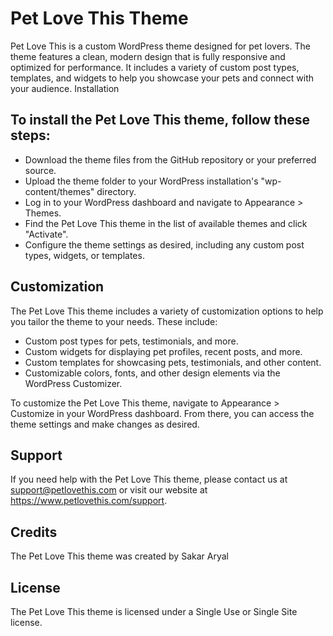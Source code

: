 # Pet Love This Theme

Pet Love This is a custom WordPress theme designed for pet lovers. The theme features a clean, modern design that is fully responsive and optimized for performance. It includes a variety of custom post types, templates, and widgets to help you showcase your pets and connect with your audience.
Installation

## To install the Pet Love This theme, follow these steps:

- Download the theme files from the GitHub repository or your preferred source.
- Upload the theme folder to your WordPress installation's "wp-content/themes" directory.
- Log in to your WordPress dashboard and navigate to Appearance > Themes.
- Find the Pet Love This theme in the list of available themes and click "Activate".
- Configure the theme settings as desired, including any custom post types, widgets, or templates.

## Customization

The Pet Love This theme includes a variety of customization options to help you tailor the theme to your needs. These include:

- Custom post types for pets, testimonials, and more.
- Custom widgets for displaying pet profiles, recent posts, and more.
- Custom templates for showcasing pets, testimonials, and other content.
- Customizable colors, fonts, and other design elements via the WordPress Customizer.

To customize the Pet Love This theme, navigate to Appearance > Customize in your WordPress dashboard. From there, you can access the theme settings and make changes as desired.

## Support

If you need help with the Pet Love This theme, please contact us at support@petlovethis.com or visit our website at https://www.petlovethis.com/support.

## Credits

The Pet Love This theme was created by Sakar Aryal

## License

The Pet Love This theme is licensed under a Single Use or Single Site license.
